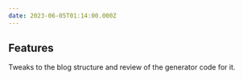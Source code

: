 ```yaml
---
date: 2023-06-05T01:14:00.000Z
---
```

## Features

Tweaks to the blog structure and review of the generator code for it.
